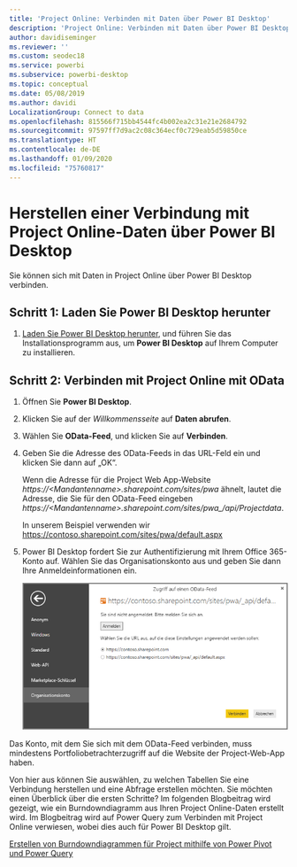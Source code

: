 ```yaml
---
title: 'Project Online: Verbinden mit Daten über Power BI Desktop'
description: 'Project Online: Verbinden mit Daten über Power BI Desktop'
author: davidiseminger
ms.reviewer: ''
ms.custom: seodec18
ms.service: powerbi
ms.subservice: powerbi-desktop
ms.topic: conceptual
ms.date: 05/08/2019
ms.author: davidi
LocalizationGroup: Connect to data
ms.openlocfilehash: 815566f715bb4544fc4b002ea2c31e21e2684792
ms.sourcegitcommit: 97597ff7d9ac2c08c364ecf0c729eab5d59850ce
ms.translationtype: HT
ms.contentlocale: de-DE
ms.lasthandoff: 01/09/2020
ms.locfileid: "75760817"
---
```

# <a name="connect-to-project-online-data-through-power-bi-desktop"></a>Herstellen einer Verbindung mit Project Online-Daten über Power BI Desktop
Sie können sich mit Daten in Project Online über Power BI Desktop verbinden.

## <a name="step-1-download-power-bi-desktop"></a>Schritt 1: Laden Sie Power BI Desktop herunter
1. [Laden Sie Power BI Desktop herunter](https://go.microsoft.com/fwlink/?LinkID=521662), und führen Sie das Installationsprogramm aus, um **Power BI Desktop** auf Ihrem Computer zu installieren.

## <a name="step-2-connect-to-project-online-with-odata"></a>Schritt 2: Verbinden mit Project Online mit OData
1. Öffnen Sie **Power BI Desktop**.
2. Klicken Sie auf der *Willkommensseite* auf **Daten abrufen**.
3. Wählen Sie **OData-Feed**, und klicken Sie auf **Verbinden**.
4. Geben Sie die Adresse des OData-Feeds in das URL-Feld ein und klicken Sie dann auf „OK“.
   
   Wenn die Adresse für die Project Web App-Website *https://\<Mandantenname\>.sharepoint.com/sites/pwa* ähnelt, lautet die Adresse, die Sie für den OData-Feed eingeben *https://\<Mandantenname\>.sharepoint.com/sites/pwa\_/api/Projectdata*.
   
   In unserem Beispiel verwenden wir https://contoso.sharepoint.com/sites/pwa/default.aspx
5. Power BI Desktop fordert Sie zur Authentifizierung mit Ihrem Office 365-Konto auf. Wählen Sie das Organisationskonto aus und geben Sie dann Ihre Anmeldeinformationen ein.
   
   ![](media/desktop-project-online-connect-to-data/image.png)

Das Konto, mit dem Sie sich mit dem OData-Feed verbinden, muss mindestens Portfoliobetrachterzugriff auf die Website der Project-Web-App haben. 

Von hier aus können Sie auswählen, zu welchen Tabellen Sie eine Verbindung herstellen und eine Abfrage erstellen möchten.  Sie möchten einen Überblick über die ersten Schritte?  Im folgenden Blogbeitrag wird gezeigt, wie ein Burndowndiagramm aus Ihren Project Online-Daten erstellt wird.  Im Blogbeitrag wird auf Power Query zum Verbinden mit Project Online verwiesen, wobei dies auch für Power BI Desktop gilt.

[Erstellen von Burndowndiagrammen für Project mithilfe von Power Pivot und Power Query](https://blogs.office.com/2014/03/24/creating-burndown-charts-for-project-using-power-pivot-and-power-query/)

